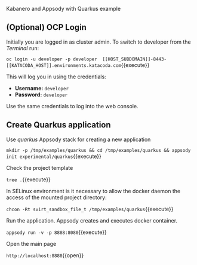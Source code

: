 Kabanero and Appsody with Quarkus example

## (Optional) OCP Login

Initially you are logged in as cluster admin. To switch to developer from the _Terminal_ run:

``oc login -u developer -p developer  [[HOST_SUBDOMAIN]]-8443-[[KATACODA_HOST]].environments.katacoda.com``{{execute}}

This will log you in using the credentials:

* **Username:** ``developer``
* **Password:** ``developer``

Use the same credentials to log into the web console.

## Create Quarkus application

Use *quarkus* Appsody stack for creating a new application

`mkdir -p /tmp/examples/quarkus && cd /tmp/examples/quarkus && appsody init experimental/quarkus`{{execute}}

Check the project template

`tree .`{{execute}}

In SELinux environment is it necessary to allow the docker daemon the access of the mounted project directory:

`chcon -Rt svirt_sandbox_file_t /tmp/examples/quarkus`{{execute}}

Run the application. Appsody creates and executes docker container.

`appsody run -v -p 8888:8080`{{execute}}

Open the main page

`http://localhost:8888`{{open}}

